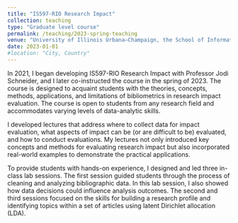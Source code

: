 ```yaml
---
title: "IS597-RIO Research Impact"
collection: teaching
type: "Graduate level course"
permalink: /teaching/2023-spring-teaching
venue: "University of Illinois Urbana–Champaign, the School of Information Sciences"
date: 2023-01-01
#location: "City, Country"
---
```


In 2021, I began developing IS597-RIO Research Impact with Professor Jodi Schneider, and I later co-instructed the course in the spring of 2023. The course is designed to acquaint students with the theories, concepts, methods, applications, and limitations of bibliometrics in research impact evaluation. The course is open to students from any research field and accommodates varying levels of data-analytic skills.

I developed lectures that address where to collect data for impact evaluation, what aspects of impact can be (or are difficult to be) evaluated, and how to conduct evaluations. My lectures not only introduced key concepts and methods for evaluating research impact but also incorporated real-world examples to demonstrate the practical applications.

To provide students with hands-on experience, I designed and led three in-class lab sessions. The first session guided students through the process of cleaning and analyzing bibliographic data. In this lab session, I also showed how data decisions could influence analysis outcomes. The second and third sessions focused on the skills for building a research profile and identifying topics within a set of articles using latent Dirichlet allocation (LDA).

